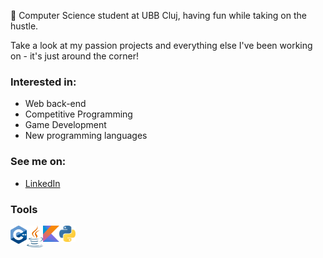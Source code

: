 🦆 Computer Science student at UBB Cluj, having fun while taking on the hustle.

Take a look at my passion projects and everything else I've been working on - it's just around the corner!


### Interested in:
* Web back-end
* Competitive Programming
* Game Development
* New programming languages

### See me on:
* [LinkedIn](https://www.linkedin.com/in/daniel-toda%C8%99c%C4%83-6661621ba/)

### Tools
<img align="left" alt="C++" width="26px" src="https://github.com/917-Todasca-Daniel/917-Todasca-Daniel/blob/main/images/c%2B%2B.png"/>
<img align="left" alt="Java" width="26px" src="https://github.com/917-Todasca-Daniel/917-Todasca-Daniel/blob/main/images/java.png"/>
<img align="left" alt="Python" width="26px" src="https://github.com/917-Todasca-Daniel/917-Todasca-Daniel/blob/main/images/kotlin.png"/>
<img align="left" alt="Kotlin" width="26px" src="https://github.com/917-Todasca-Daniel/917-Todasca-Daniel/blob/main/images/python.png"/>
